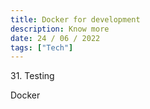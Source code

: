 ```yaml
---
title: Docker for development
description: Know more 
date: 24 / 06 / 2022
tags: ["Tech"]
---
```


<p>31. Testing</p>

<p> 
Docker
</p>


<img src="/Blog/20220623-1.png" alt="">
<img src="/Blog/20220623-2.png" alt="">
